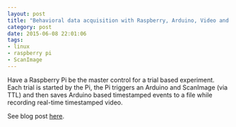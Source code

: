 ```yaml
---
layout: post
title: "Behavioral data acquisition with Raspberry, Arduino, Video and ScanImage"
category: post
date: 2015-06-08 22:01:06
tags:
- linux
- raspberry pi
- ScanImage
---
```


Have a Raspberry Pi be the master control for a trial based experiment. Each trial is started by the Pi, the Pi triggers an Arduino and ScanImage (via TTL) and then saves Arduino based timestamped events to a file while recording real-time timestamped video.


See blog post [here](https://github.com/cudmore/triggerserver).

